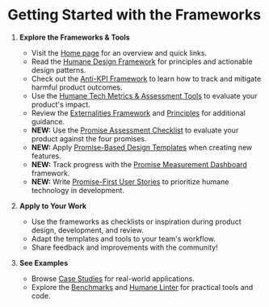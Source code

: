 # Getting Started with the Frameworks

1. **Explore the Frameworks & Tools**
   - Visit the [Home page](Home) for an overview and quick links.
   - Read the [Humane Design Framework](Humane-Design-Framework) for principles and actionable design patterns.
   - Check out the [Anti-KPI Framework](Anti-KPI-Framework) to learn how to track and mitigate harmful product outcomes.
   - Use the [Humane Tech Metrics & Assessment Tools](Humane-Tech-Metrics-and-Assessment-Tools) to evaluate your product's impact.
   - Review the [Externalities Framework](Externalities-Framework) and [Principles](Principles) for additional guidance.
   - **NEW:** Use the [Promise Assessment Checklist](docs/promise-assessment-checklist.md) to evaluate your product against the four promises.
   - **NEW:** Apply [Promise-Based Design Templates](docs/promise-based-design-templates.md) when creating new features.
   - **NEW:** Track progress with the [Promise Measurement Dashboard](docs/promise-measurement-dashboard.md) framework.
   - **NEW:** Write [Promise-First User Stories](docs/promise-first-user-stories.md) to prioritize humane technology in development.

2. **Apply to Your Work**
   - Use the frameworks as checklists or inspiration during product design, development, and review.
   - Adapt the templates and tools to your team's workflow.
   - Share feedback and improvements with the community!

3. **See Examples**
   - Browse [Case Studies](../tree/main/resources/case-studies) for real-world applications.
   - Explore the [Benchmarks](Benchmarks) and [Humane Linter](Humane-Linter) for practical tools and code. 